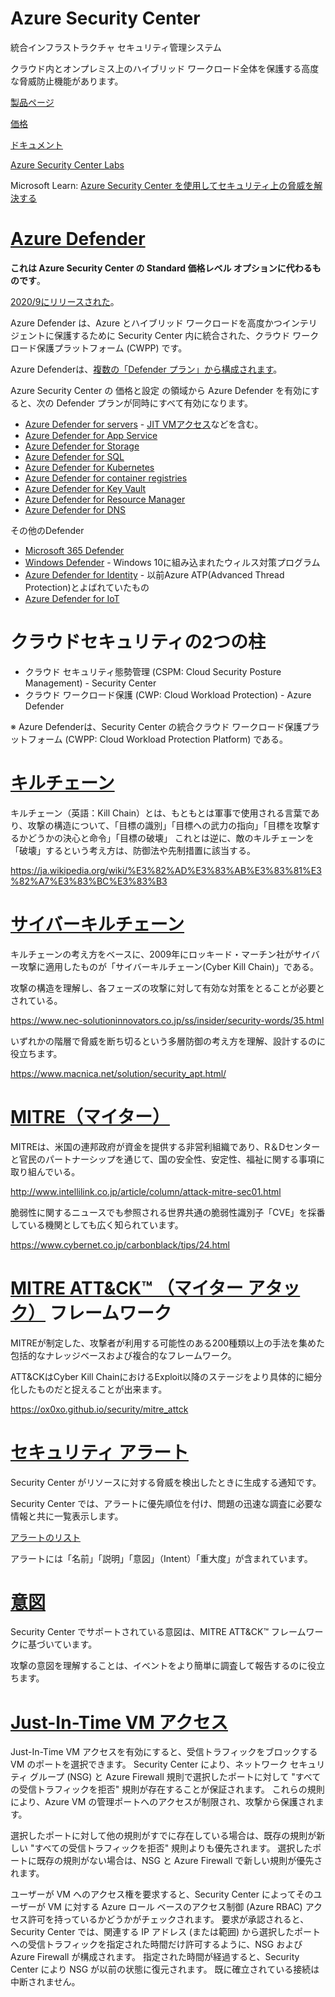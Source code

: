 # Azure Security Center

統合インフラストラクチャ セキュリティ管理システム

クラウド内とオンプレミス上のハイブリッド ワークロード全体を保護する高度な脅威防止機能があります。

[製品ページ](https://azure.microsoft.com/ja-jp/services/security-center/)

[価格](https://azure.microsoft.com/ja-jp/pricing/details/security-center/)

[ドキュメント](https://docs.microsoft.com/ja-jp/azure/security-center/security-center-introduction)

[Azure Security Center Labs](https://github.com/Azure/Azure-Security-Center/tree/master/Labs)

Microsoft Learn: [Azure Security Center を使用してセキュリティ上の脅威を解決する](https://docs.microsoft.com/ja-jp/learn/modules/resolve-threats-with-azure-security-center/)

# [Azure Defender](https://docs.microsoft.com/ja-jp/azure/security-center/azure-defender)

**これは Azure Security Center の Standard 価格レベル オプションに代わるものです**。


[2020/9にリリースされた](https://docs.microsoft.com/ja-jp/azure/security-center/release-notes#azure-defender-released)。

Azure Defender は、Azure とハイブリッド ワークロードを高度かつインテリジェントに保護するために Security Center 内に統合された、クラウド ワークロード保護プラットフォーム (CWPP) です。 

Azure Defenderは、[複数の「Defender プラン」から構成されます](https://docs.microsoft.com/ja-jp/azure/security-center/azure-defender#what-resource-types-can-azure-defender-secure)。

Azure Security Center の 価格と設定 の領域から Azure Defender を有効にすると、次の Defender プランが同時にすべて有効になります。

- [Azure Defender for servers](https://docs.microsoft.com/ja-jp/azure/security-center/defender-for-servers-introduction) - [JIT VMアクセス](https://docs.microsoft.com/ja-jp/azure/security-center/just-in-time-explained)などを含む。
- [Azure Defender for App Service](https://docs.microsoft.com/ja-jp/azure/security-center/defender-for-app-service-introduction)
- [Azure Defender for Storage](https://docs.microsoft.com/ja-jp/azure/security-center/defender-for-storage-introduction)
- [Azure Defender for SQL](https://docs.microsoft.com/ja-jp/azure/security-center/defender-for-sql-introduction)
- [Azure Defender for Kubernetes](https://docs.microsoft.com/ja-jp/azure/security-center/defender-for-kubernetes-introduction)
- [Azure Defender for container registries](https://docs.microsoft.com/ja-jp/azure/security-center/defender-for-container-registries-introduction)
- [Azure Defender for Key Vault](https://docs.microsoft.com/ja-jp/azure/security-center/defender-for-key-vault-introduction)
- [Azure Defender for Resource Manager](https://docs.microsoft.com/ja-jp/azure/security-center/defender-for-resource-manager-introduction)
- [Azure Defender for DNS](https://docs.microsoft.com/ja-jp/azure/security-center/defender-for-dns-introduction)


その他のDefender
- [Microsoft 365 Defender](https://www.microsoft.com/ja-jp/microsoft-365/security/microsoft-365-defender)
- [Windows Defender](https://support.microsoft.com/ja-jp/windows/windows-%E3%82%BB%E3%82%AD%E3%83%A5%E3%83%AA%E3%83%86%E3%82%A3%E3%81%AB%E3%82%88%E3%82%8B%E4%BF%9D%E8%AD%B7%E3%82%92%E5%88%A9%E7%94%A8%E3%81%97%E3%81%BE%E3%81%99-2ae0363d-0ada-c064-8b56-6a39afb6a963) - Windows 10に組み込まれたウィルス対策プログラム
- [Azure Defender for Identity](https://docs.microsoft.com/ja-jp/defender-for-identity/what-is) - 以前Azure ATP(Advanced Thread Protection)とよばれていたもの
- [Azure Defender for IoT](https://azure.microsoft.com/ja-jp/services/azure-defender-for-iot/)


# クラウドセキュリティの2つの柱

- クラウド セキュリティ態勢管理 (CSPM: Cloud Security Posture Management) - Security Center
- クラウド ワークロード保護 (CWP: Cloud Workload Protection) - Azure Defender

※ Azure Defenderは、Security Center の統合クラウド ワークロード保護プラットフォーム (CWPP: Cloud Workload Protection Platform) である。


# [キルチェーン](https://www.google.com/search?q=%E3%82%AD%E3%83%AB%E3%83%81%E3%82%A7%E3%83%BC%E3%83%B3)

キルチェーン（英語：Kill Chain）とは、もともとは軍事で使用される言葉であり、攻撃の構造について、「目標の識別」「目標への武力の指向」「目標を攻撃するかどうかの決心と命令」「目標の破壊」 これとは逆に、敵のキルチェーンを「破壊」するという考え方は、防御法や先制措置に該当する。

https://ja.wikipedia.org/wiki/%E3%82%AD%E3%83%AB%E3%83%81%E3%82%A7%E3%83%BC%E3%83%B3



# [サイバーキルチェーン](https://www.google.com/search?q=%E3%82%B5%E3%82%A4%E3%83%90%E3%83%BC%E3%82%AD%E3%83%AB%E3%83%81%E3%82%A7%E3%83%BC%E3%83%B3)

キルチェーンの考え方をベースに、2009年にロッキード・マーチン社がサイバー攻撃に適用したものが「サイバーキルチェーン(Cyber Kill Chain)」である。

攻撃の構造を理解し、各フェーズの攻撃に対して有効な対策をとることが必要とされている。

https://www.nec-solutioninnovators.co.jp/ss/insider/security-words/35.html

いずれかの階層で脅威を断ち切るという多層防御の考え方を理解、設計するのに役立ちます。

https://www.macnica.net/solution/security_apt.html/

# [MITRE（マイター）](https://www.google.com/search?q=MITRE)

MITREは、米国の連邦政府が資金を提供する非営利組織であり、R＆Dセンターと官民のパートナーシップを通じて、国の安全性、安定性、福祉に関する事項に取り組んでいる。

http://www.intellilink.co.jp/article/column/attack-mitre-sec01.html

脆弱性に関するニュースでも参照される世界共通の脆弱性識別子「CVE」を採番している機関としても広く知られています。

https://www.cybernet.co.jp/carbonblack/tips/24.html

# [MITRE ATT&CK™ （マイター アタック）](https://www.google.com/search?q=%E3%83%9E%E3%82%A4%E3%82%BF%E3%83%BC+%E3%82%A2%E3%82%BF%E3%83%83%E3%82%AF) フレームワーク

MITREが制定した、攻撃者が利用する可能性のある200種類以上の手法を集めた包括的なナレッジベースおよび複合的なフレームワーク。

ATT&CKはCyber Kill ChainにおけるExploit以降のステージをより具体的に細分化したものだと捉えることが出来ます。

https://ox0xo.github.io/security/mitre_attck

# [セキュリティ アラート](https://docs.microsoft.com/ja-jp/azure/security-center/security-center-alerts-overview)


Security Center がリソースに対する脅威を検出したときに生成する通知です。 

Security Center では、アラートに優先順位を付け、問題の迅速な調査に必要な情報と共に一覧表示します。

[アラートのリスト](https://docs.microsoft.com/ja-jp/azure/security-center/alerts-reference)

アラートには「名前」「説明」「意図」（Intent）「重大度」が含まれています。

# [意図](https://docs.microsoft.com/ja-jp/azure/security-center/alerts-reference#intentions)

Security Center でサポートされている意図は、MITRE ATT&CK™ フレームワークに基づいています。

攻撃の意図を理解することは、イベントをより簡単に調査して報告するのに役立ちます。

# [Just-In-Time VM アクセス](https://docs.microsoft.com/ja-jp/azure/security-center/just-in-time-explained#how-jit-operates-with-network-security-groups-and-azure-firewall)

Just-In-Time VM アクセスを有効にすると、受信トラフィックをブロックする VM のポートを選択できます。 Security Center により、ネットワーク セキュリティ グループ (NSG) と Azure Firewall 規則で選択したポートに対して "すべての受信トラフィックを拒否" 規則が存在することが保証されます。 これらの規則により、Azure VM の管理ポートへのアクセスが制限され、攻撃から保護されます。

選択したポートに対して他の規則がすでに存在している場合は、既存の規則が新しい "すべての受信トラフィックを拒否" 規則よりも優先されます。 選択したポートに既存の規則がない場合は、NSG と Azure Firewall で新しい規則が優先されます。

ユーザーが VM へのアクセス権を要求すると、Security Center によってそのユーザーが VM に対する Azure ロール ベースのアクセス制御 (Azure RBAC) アクセス許可を持っているかどうかがチェックされます。 要求が承認されると、Security Center では、関連する IP アドレス (または範囲) から選択したポートへの受信トラフィックを指定された時間だけ許可するように、NSG および Azure Firewall が構成されます。 指定された時間が経過すると、Security Center により NSG が以前の状態に復元されます。 既に確立されている接続は中断されません。
